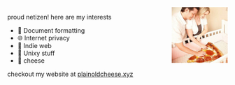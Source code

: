 <img src="me-and-my-child.jpg" align="right">

proud netizen! here are my interests

- 📜 Document formatting
- 🌐 Internet privacy
- 🎸 Indie web
- 🐧 Unixy stuff
- 🧀 cheese

checkout my website at [plainoldcheese.xyz](https://plainoldcheese.xyz/)
